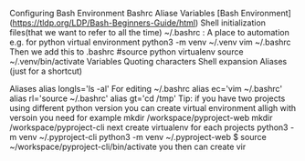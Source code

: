 Configuring Bash Environment Bashrc Aliase Variables
[Bash Environment] (https://tldp.org/LDP/Bash-Beginners-Guide/html)
Shell initialization files(that we want to refer to all the time) ~/.bashrc : A place to automation e.g. for python virtual environment python3 -m venv ~/.venv vim ~/.bashrc Then we add this to .bashrc
#source python virtualenv source ~/.venv/bin/activate
Variables
Quoting characters
Shell expansion
Aliases (just for a shortcut)

Aliases
alias longls='ls -al'
For editing ~/.bashrc
alias ec='vim ~/.bashrc' alias rl='source ~/.bashrc' alias gt='cd /tmp'
Tip: if you have two projects using different python version you can create virtual environment alligh with versoin you need for example mkdir /workspace/pyproject-web mkdir /workspace/pyproject-cli
next create virtualenv for each projects python3 -m venv ~/.pyproject-cli python3 -m venv ~/.pyproject-web
$ source ~/workspace/pyproject-cli/bin/activate
you then can create vir
